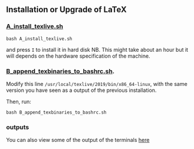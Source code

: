 Installation or Upgrade of LaTeX
---

### [A_install_texlive.sh](A_install_texlive.sh)

```
bash A_install_texlive.sh
```
and press `I` to install it in hard disk
NB. This might take about an hour but it will depends on the hardware specification of the machine.


### [B_append_texbinaries_to_bashrc.sh](B_append_texbins_to_bashrc.sh).
Modify this line `/usr/local/texlive/2019/bin/x86_64-linux`, 
with the same version you have seen as a output of the previous installation.

Then, run:
```
bash B_append_texbinaries_to_bashrc.sh
```

### outputs

You can also view some of the output of the terminals
[here](outputs.md)

